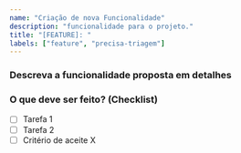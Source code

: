 ```yaml
---
name: "Criação de nova Funcionalidade"
description: "funcionalidade para o projeto."
title: "[FEATURE]: "
labels: ["feature", "precisa-triagem"]
---
```


### Descreva a funcionalidade proposta em detalhes

### O que deve ser feito? (Checklist)

- [ ] Tarefa 1
- [ ] Tarefa 2
- [ ] Critério de aceite X

